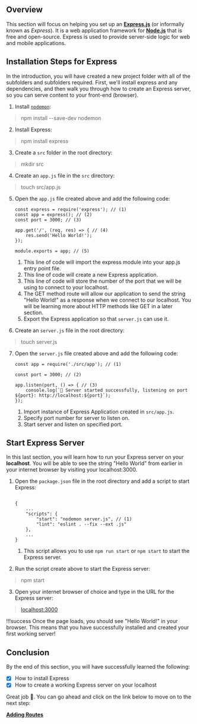 ## Overview

This section will focus on helping you set up an [**Express.js**](https://expressjs.com/) (or informally known as *Express*).
It is a web application framework for [**Node.js**](https://nodejs.org/) that is free and open-source. 
Express is used to provide server-side logic for web and mobile applications.

## Installation Steps for Express

In the introduction, you will have created a new project folder with all of the subfolders and subfolders required. First, we'll install express and any dependencies, and then walk you through how to create an Express server, so you can serve content to your front-end (browser).

1. Install [`nodemon`](https://github.com/remy/nodemon):
> npm install --save-dev nodemon

2. Install Express:
> npm install express

3. Create a `src` folder in the root directory:
> mkdir src

4. Create an `app.js` file in the `src` directory:
> touch src/app.js


5. Open the `app.js` file created above and add the following code:

    ``` { .js .annotate} 
    const express = require('express'); // (1)
    const app = express(); // (2)
    const port = 3000; // (3)
      
    app.get('/', (req, res) => { // (4)
        res.send('Hello World!');
    });
      
    module.exports = app; // (5)
    ```

    1. This line of code will import the express module into your app.js entry point file.
    2. This line of code will create a new Express application.
    3. This line of code will store the number of the port that we will be using to connect to your localhost.
    4. The GET method route will allow our application to send the string "Hello World!" as a response when we connect to our localhost. You will be learning more about HTTP methods like GET in a later section.
    5. Export the Express application so that `server.js` can use it.
   

6. Create an `server.js` file in the root directory:
> touch server.js


7. Open the `server.js` file created above and add the following code:

      ``` { .js .annotate }
      const app = require('./src/app'); // (1)
      
      const port = 3000; // (2)
      
      app.listen(port, () => { // (3)
          console.log(`🚀 Server started successfully, listening on port ${port}: http://localhost:${port}`);
      });
      
      ```
      1. Import instance of Express Application created in `src/app.js`.
      2. Specify port number for server to listen on.
      3. Start server and listen on specified port.
   
## Start Express Server

In this last section, you will learn how to run your Express server on your **localhost**. You will be able to see the string "Hello World" from earlier in your internet browser by visiting your localhost:3000.

1. Open the `package.json` file in the root directory and add a script to start Express:

    ``` { .js .annotate hl_lines="4"} 
    
    {
        ...
        "scripts": {
            "start": "nodemon server.js", // (1)
            "lint": "eslint . --fix --ext .js"
        },
        ...
    }
    ```
    
    1. This script allows you to use `npm run start` or `npm start` to start the Express server.

2. Run the script create above to start the Express server:
> npm start

3. Open your internet browser of choice and type in the URL for the Express server:
> [localhost:3000](http://localhost:3000)

!!!success
    Once the page loads, you should see "Hello World!" in your browser.
    This means that you have successfully installed and created your first working server!

## Conclusion

By the end of this section, you will have successfully learned the following:

- [x] How to install Express
- [x] How to create a working Express server on your localhost

Great job 🤗. You can go ahead and click on the link below to move on to the next step:

**[Adding Routes](/pages/routes)**